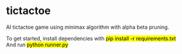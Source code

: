 # tictactoe
AI tictactoe game using minimax algorithm with alpha beta pruning.

To get started, install dependencies with <mark> pip install -r requirements.txt </mark><br>
And run <mark> python runner.py </mark>
